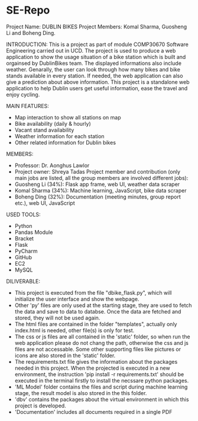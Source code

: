 # SE-Repo
Project Name: DUBLIN BIKES
Project Members: Komal Sharma, Guosheng Li and Boheng Ding.

INTRODUCTION:
This is a project as part of module COMP30670 Software Engineering carried out in UCD. The project is used to produce a web application to show the usage situation of a bike station which is built and orgainsed by DublinBikes team. The displayed informations also include weather. Genarally, the user can look through how many bikes and bike stands available in every station. If needed, the web application can also give a prediction about above information. This project is a standalone web application to help Dublin users get useful information, ease the travel and enjoy cycling. 

MAIN FEATURES:
-	Map interaction to show all stations on map
-	Bike availability (daily & hourly)
-	Vacant stand availability
-	Weather information for each station
-	Other related information for Dublin bikes

MEMBERS:
- Professor: Dr. Aonghus Lawlor
- Project owner: Shreya Tadas
Project member and contribution (only main jobs are listed, all the group members are involved different jobs):
-	Guosheng Li (34%): Flask app frame, web UI, weather data scraper
-	Komal Sharma (34%): Machine learning, JavaScript, bike data scraper
-	Boheng Ding (32%): Documentation (meeting minutes, group report etc.), web UI, JavaScript

USED TOOLS:
-	Python
-	Pandas Module
-	Bracket
-	Flask
-	PyCharm
-	GitHub
-	EC2
-	MySQL

DILIVERABLE:
- This project is executed from the file "dbike_flask.py", which will initialize the user interface and show the webpage.
- Other 'py' files are only used at the starting stage, they are used to fetch the data and save to data to databse. Once the data are fetched and stored, they will not be used again.
- The html files are contained in the folder "templates", actually only index.html is needed, other file(s) is only for test.
- The css or js files are all contained in the 'static' folder, so when run the web application please do not chang the path, otherwise the css and js files are not accessable. Some other supporting files like pictures or icons are also stored in the 'static' folder.
- The requirements.txt file gives the information about the packages needed in this project. When the projected is executed in a new environment, the instruction 'pip install -r requirements.txt' should be executed in the terminal firstly to install the necssare python packages.
- 'ML Model' folder contains the files and script during machine learning stage, the result model is also stored in the this folder.
- 'dbv' contains the packages about the virtual environment in which this project is developed.
- 'Documentation' includes all documents required in a single PDF
